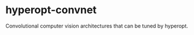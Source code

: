 hyperopt-convnet
================

Convolutional computer vision architectures that can be tuned by hyperopt.
